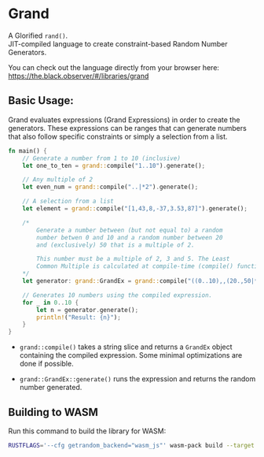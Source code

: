 # Grand

A Glorified `rand()`.  
JIT-compiled language to create constraint-based Random Number Generators.

You can check out the language directly from your browser here:  
https://the.black.observer/#/libraries/grand

## Basic Usage:

Grand evaluates expressions (Grand Expressions) in order to create the generators. These expressions can be ranges that can generate numbers that also follow specific constraints or simply a selection from a list.

```rust
fn main() {
    // Generate a number from 1 to 10 (inclusive)
    let one_to_ten = grand::compile("1..10").generate();

    // Any multiple of 2
    let even_num = grand::compile("..|*2").generate();

    // A selection from a list
    let element = grand::compile("[1,43,8,-37,3.53,87]").generate();

    /*
        Generate a number between (but not equal to) a random
        number betwen 0 and 10 and a random number between 20 
        and (exclusively) 50 that is a multiple of 2.

        This number must be a multiple of 2, 3 and 5. The Least
        Common Multiple is calculated at compile-time (compile() function)
    */
    let generator: grand::GrandEx = grand::compile("((0..10),,(20.,50|*2))|*2,3,5");

    // Generates 10 numbers using the compiled expression.
    for _ in 0..10 {
        let n = generator.generate();
        println!("Result: {n}");
    }
}
```

- `grand::compile()` takes a string slice and returns a `GrandEx` object containing the compiled expression. Some minimal optimizations are done if possible.

- `grand::GrandEx::generate()` runs the expression and returns the random number generated.

## Building to WASM

Run this command to build the library for WASM:
```bash
RUSTFLAGS='--cfg getrandom_backend="wasm_js"' wasm-pack build --target web
```